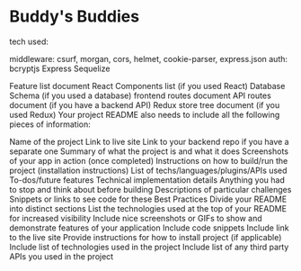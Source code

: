 # Buddy's Buddies

 tech used: 
 
 middleware: csurf, morgan, cors, helmet, cookie-parser, express.json
 auth: bcryptjs
 Express
 Sequelize


Feature list document
React Components list (if you used React)
Database Schema (if you used a database)
frontend routes document
API routes document (if you have a backend API)
Redux store tree document (if you used Redux)
Your project README also needs to include all the following pieces of information:

Name of the project
Link to live site
Link to your backend repo if you have a separate one
Summary of what the project is and what it does
Screenshots of your app in action (once completed)
Instructions on how to build/run the project (installation instructions)
List of techs/languages/plugins/APIs used
To-dos/future features
Technical implementation details
Anything you had to stop and think about before building
Descriptions of particular challenges
Snippets or links to see code for these
Best Practices
Divide your README into distinct sections
List the technologies used at the top of your README for increased visibility
Include nice screenshots or GIFs to show and demonstrate features of your application
Include code snippets
Include link to the live site
Provide instructions for how to install project (if applicable)
Include list of technologies used in the project
Include list of any third party APIs you used in the project

